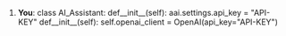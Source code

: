 1. **You**: class AI_Assistant:
    def__init__(self):
       aai.settings.api_key = "API-KEY"
       def__init__(self):
       self.openai_client = OpenAI(api_key="API-KEY")
    